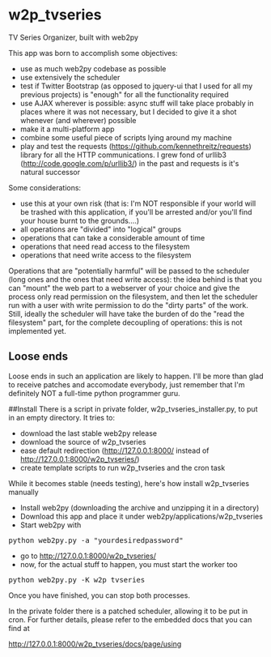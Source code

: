 w2p_tvseries
============

TV Series Organizer, built with web2py

This app was born to accomplish some objectives:
- use as much web2py codebase as possible
- use extensively the scheduler
- test if Twitter Bootstrap (as opposed to jquery-ui that I used for all my previous projects) is "enough" for all the functionality required
- use AJAX wherever is possible: async stuff will take place probably in places where it was not necessary, but I decided to give it a shot whenever (and wherever) possible
- make it a multi-platform app
- combine some useful piece of scripts lying around my machine
- play and test the requests (https://github.com/kennethreitz/requests) library for all the HTTP communications. I grew fond of urllib3 (http://code.google.com/p/urllib3/) in the past and requests is it's natural successor

Some considerations:
- use this at your own risk (that is: I'm NOT responsible if your world will be trashed with this application, if you'll be arrested and/or you'll find your house burnt to the grounds....)
- all operations are "divided" into "logical" groups
- operations that can take a considerable amount of time
- operations that need read access to the filesystem
- operations that need write access to the filesystem

Operations that are "potentially harmful" will be passed to the scheduler (long ones and the ones that need write access):
the idea behind is that you can "mount" the web part to a webserver of your choice and give the process only read permission
on the filesystem, and then let the scheduler run with a user with write permission to do the "dirty parts" of the work.
Still, ideally the scheduler will have take the burden of do the "read the filesystem" part, for the complete decoupling of operations: this is not implemented yet.

## Loose ends
Loose ends in such an application are likely to happen. I'll be more than glad to receive patches and accomodate everybody, just remember that I'm definitely NOT
a full-time python programmer guru.

##Install
There is a script in private folder, w2p_tvseries_installer.py, to put in an empty directory.
It tries to:
- download the last stable web2py release
- download the source of w2p_tvseries
- ease default redirection (http://127.0.0.1:8000/ instead of http://127.0.0.1:8000/w2p_tvseries/)
- create template scripts to run w2p_tvseries and the cron task

While it becomes stable (needs testing), here's how install w2p_tvseries manually

- Install web2py (downloading the archive and unzipping it in a directory)
- Download this app and place it under web2py/applications/w2p_tvseries
- Start web2py with
<pre>
python web2py.py -a "yourdesiredpassword"
</pre>
- go to http://127.0.0.1:8000/w2p_tvseries/
- now, for the actual stuff to happen, you must start the worker too
<pre>
python web2py.py -K w2p_tvseries
</pre>

Once you have finished, you can stop both processes.

In the private folder there is a patched scheduler, allowing it to be put in cron.
For further details, please refer to the embedded docs that you can find at

http://127.0.0.1:8000/w2p_tvseries/docs/page/using

